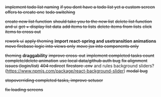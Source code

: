 ~~implement todo list naming~~
~~if you dont have a todo list yet a custom screen offers to create one~~
~~todo switching~~

~~create new list function~~
    ~~should take you to the new list~~
~~delete list function and ui~~
~~get + display list data~~
~~add items to lists~~
~~delete items from lists~~
~~click items to cross out~~

~~rework ui~~
~~apply theming~~
__import react-spring and usetransition animations__
~~move firebase logic into views only~~
~~move jsx into components only~~

~~theming~~
__draggability__
~~improve cross-out~~
~~implement completed tasks count~~
~~complete/delete animation~~
~~use local data/github auth bug~~
~~fix alignment issues (login/list)~~
~~404 redirect~~
~~firestore .env~~ and rules
background sliders? (https://www.npmjs.com/package/react-background-slider)
~~modal bug~~

~~stopoverriding completed tasks, improve setuser~~

~~fix loading screens~~




